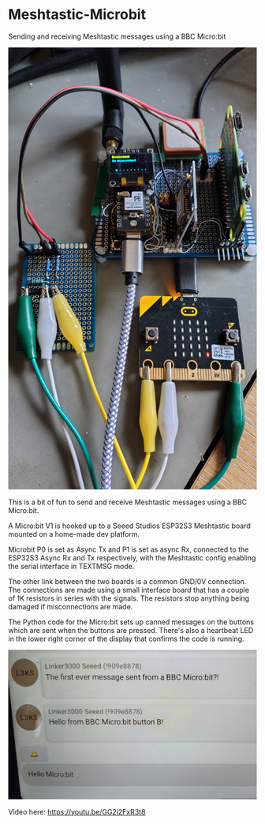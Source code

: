 # Meshtastic-Microbit
Sending and receiving Meshtastic messages using a BBC Micro:bit

![Image](microbit_setup.jpg)

This is a bit of fun to send and receive Meshtastic messages using a BBC Micro:bit.

A Micro:bit V1 is hooked up to a Seeed Studios ESP32S3 Meshtastic board mounted on a home-made dev platform.

Microbit P0 is set as Async Tx and P1 is set as async Rx, connected to the ESP32S3 Async Rx and Tx respectively, with the Meshtastic config enabling the serial interface in TEXTMSG mode.

The other link between the two boards is a common GND/0V connection. The connections are made using a small interface board that has a couple of 1K resistors in series with the signals. The resistors stop anything being damaged if misconnections are made.

The Python code for the Micro:bit sets up canned messages on the buttons which are sent when the buttons are pressed. There's also a heartbeat LED in the lower right corner of the display that confirms the code is running.

![Image](messages.jpg)

Video here: https://youtu.be/GG2j2FxR3t8
